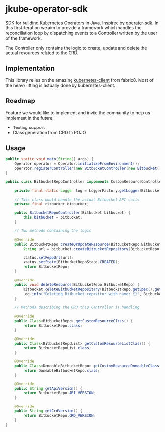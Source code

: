 # jkube-operator-sdk

SDK for building Kubernetes Operators in Java. Inspired by [operator-sdk](https://github.com/operator-framework/operator-sdk).
In this first iteration we aim to provide a framework which handles the reconciliation loop by dispatching events to
a Controller written by the user of the framework.

The Controller only contains the logic to create, update and delete the actual resources related to the CRD.

## Implementation

This library relies on the amazing [kubernetes-client]() from fabric8. Most of the heavy lifting is actually done by
kubernetes-client.

## Roadmap

Feature we would like to implement and invite the community to help us implement in the future:
* Testing support
* Class generation from CRD to POJO

## Usage

```java
public static void main(String[] args) {
    Operator operator = Operator.initializeFromEnvironment();
    operator.registerController(new BitbucketController(new Bitbucket()));
}
```

```java
public class BitbucketRepoController implements CustomResourceController<BitbucketRepo, BitbucketRepoList, DoneableBitbucketRepo> {

    private final static Logger log = LoggerFactory.getLogger(BitbucketRepoService.class);

    // This class would handle the actual Bitbucket API calls
    private final Bitbucket bitbucket;

    public BitbucketRepoController(Bitbucket bitbucket) {
        this.bitbucket = bitbucket;
    }

    // Two methods containing the logic

    @Override
    public BitbucketRepo createOrUpdateResource(BitbucketRepo BitbucketRepo) {
        String url = bitbucket.createBitbucketRepository(BitbucketRepo.getSpec().getTeam(), BitbucketRepo.getSpec().getEnvironment());

        status.setRepoUrl(url);
        status.setState(BitbucketRepoState.CREATED);
        return BitbucketRepo;
    }

    @Override
    public void deleteResource(BitbucketRepo BitbucketRepo) {
        bitbucket.deleteBitbucketRepository(BitbucketRepo.getSpec().getTeam(), BitbucketRepo.getSpec().getEnvironment());
        log.info("Deleting Bitbucket repositor with name: {}", BitbucketRepo.getSpec().getTeam());
    }
    
    // Methods describing the CRD this Controller is handling

    @Override
    public Class<BitbucketRepo> getCustomResourceClass() {
        return BitbucketRepo.class;
    }

    @Override
    public Class<BitbucketRepoList> getCustomResourceListClass() {
        return BitbucketRepoList.class;
    }

    @Override
    public Class<DoneableBitbucketRepo> getCustomResourceDoneableClass() {
        return DoneableBitbucketRepo.class;
    }

    @Override
    public String getApiVersion() {
        return BitbucketRepo.API_VERSION;
    }

    @Override
    public String getCrdVersion() {
        return BitbucketRepo.CRD_VERSION;
    }
}

```
